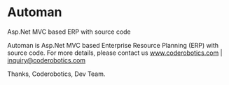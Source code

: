# Automan
Asp.Net MVC based ERP with source code

Automan is Asp.Net MVC based Enterprise Resource Planning (ERP) with source code.
For more details, please contact us www.coderobotics.com | inquiry@coderobotics.com

Thanks,
Coderobotics, Dev Team.
